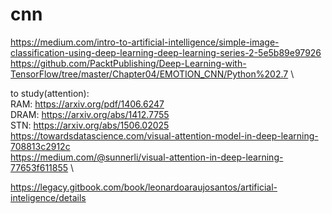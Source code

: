 # cnn
https://medium.com/intro-to-artificial-intelligence/simple-image-classification-using-deep-learning-deep-learning-series-2-5e5b89e97926 \
https://github.com/PacktPublishing/Deep-Learning-with-TensorFlow/tree/master/Chapter04/EMOTION_CNN/Python%202.7 \

to study(attention):\
RAM: https://arxiv.org/pdf/1406.6247 \
DRAM: https://arxiv.org/abs/1412.7755 \
STN: https://arxiv.org/abs/1506.02025 \
https://towardsdatascience.com/visual-attention-model-in-deep-learning-708813c2912c \
https://medium.com/@sunnerli/visual-attention-in-deep-learning-77653f611855 \

https://legacy.gitbook.com/book/leonardoaraujosantos/artificial-inteligence/details
